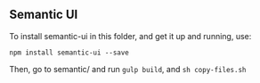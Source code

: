 ## Semantic UI

To install semantic-ui in this folder, and get it up and running, use: 

```
npm install semantic-ui --save
```

Then, go to semantic/ and run `gulp build`, and `sh copy-files.sh`



